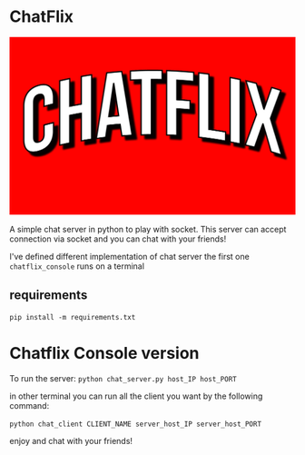 # ChatFlix
 
 <img title="CHATFLIX" alt="CHATFLIX" src="/asset/logo.jpg">

 A simple chat server in python to play with socket.
 This server can accept connection via socket and you can chat with your friends!

 I've defined different implementation of chat server
 the first one `chatflix_console` runs on a terminal
 
## requirements

`pip install -m requirements.txt`

# Chatflix Console version 

 To run the server:
 `python chat_server.py host_IP host_PORT`

 in other terminal you can run all the client you want by the following command:

 `python chat_client CLIENT_NAME server_host_IP server_host_PORT`

 enjoy and chat with your friends!

